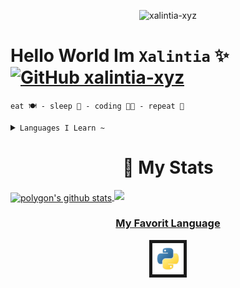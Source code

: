 <p align="center"> <img src="https://komarev.com/ghpvc/?username=xalintia-xyz&label=Viewer&color=red&style=plastic" alt="xalintia-xyz"/> </p>

# Hello World Im `Xalintia` ✨ [![GitHub xalintia-xyz](https://img.shields.io/github/followers/xalintia-xyz?label=followers&style=social)](https://github.com/xalintia-xyz)

`eat 🍽️ - sleep 🛌 - coding 🧑‍💻 - repeat 🔁`

<details close><summary><code>Languages ​​I Learn ~ </code></summary>
<br>• PYTHON <br>• SHELL<br>• NODEJS
</details>
<h1 align="center">
  🚀 My Stats
</h1></div>
<a href="https://github.com/xalintia-xyz">
  <img align="center" src="https://github-readme-stats.vercel.app/api?username=xalintia-xyz&show_icons=true&theme=dark&line_height=27" alt="polygon's github stats"/>
</a>

<a href="https://github.com/xalintia-xyz">
  <img src="https://github-readme-stats.anuraghazra1.vercel.app/api/top-langs/?username=xalintia-xyz&layout=compact&theme=radical&count_private=true&locale=de"
</a>
<h3 align='center'>My Favorit Language</h3><p align='center'>
<img src="https://raw.githubusercontent.com/github/explore/80688e429a7d4ef2fca1e82350fe8e3517d3494d/topics/python/python.png" width="50" border="5"></p>
